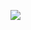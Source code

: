 <img src="https://cdn0.tnwcdn.com/wp-content/blogs.dir/1/files/2018/03/GitHub-brave-hed-796x418.jpg"></img>